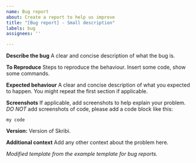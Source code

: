 ```yaml
---
name: Bug report
about: Create a report to help us improve
title: "[Bug report] - Small description"
labels: bug
assignees: ''

---
```


**Describe the bug**
A clear and concise description of what the bug is.

**To Reproduce**
Steps to reproduce the behaviour.
Insert some code,  show some commands.

**Expected behaviour**
A clear and concise description of what you expected to happen.
You might repeat the first section if applicable.

**Screenshots**
If applicable, add screenshots to help explain your problem.
*DO NOT* add screenshots of code, please add a code block like this:
```
my code
```

**Version:**
Version of Skribi.

**Additional context**
Add any other context about the problem here.

*Modified template from the example template for bug reports.*
